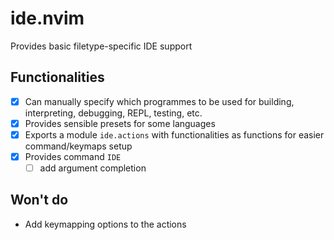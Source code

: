 # ide.nvim

Provides basic filetype-specific IDE support

## Functionalities

- [x] Can manually specify which programmes to be used for building, interpreting, debugging, REPL, testing, etc.
- [x] Provides sensible presets for some languages
- [x] Exports a module `ide.actions` with functionalities as functions for easier command/keymaps setup
- [x] Provides command `IDE` 
    - [ ] add argument completion

## Won't do

- Add keymapping options to the actions
